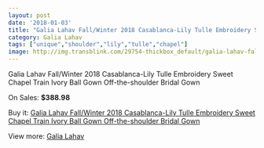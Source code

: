 ```yaml
---
layout: post
date: '2018-01-03'
title: "Galia Lahav Fall/Winter 2018 Casablanca-Lily Tulle Embroidery Sweet Chapel Train Ivory Ball Gown Off-the-shoulder Bridal Gown"
category: Galia Lahav
tags: ["unique","shoulder","lily","tulle","chapel"]
image: http://img.transblink.com/29754-thickbox_default/galia-lahav-fall-winter-2018-casablanca-lily-tulle-embroidery-sweet-chapel-train-ivory-ball-gown-off-the-shoulder-bridal-gown.jpg
---
```

Galia Lahav Fall/Winter 2018 Casablanca-Lily Tulle Embroidery Sweet Chapel Train Ivory Ball Gown Off-the-shoulder Bridal Gown

On Sales: **$388.98**
<a href="https://www.transblink.com/en/galia-lahav/9991-galia-lahav-fall-winter-2018-casablanca-lily-tulle-embroidery-sweet-chapel-train-ivory-ball-gown-off-the-shoulder-bridal-gown.html"><amp-img layout="responsive" width="600" height="600" src="//img.transblink.com/29754-thickbox_default/galia-lahav-fall-winter-2018-casablanca-lily-tulle-embroidery-sweet-chapel-train-ivory-ball-gown-off-the-shoulder-bridal-gown.jpg" alt="Galia Lahav Fall/Winter 2018 Casablanca-Lily Tulle Embroidery Sweet Chapel Train Ivory Ball Gown Off-the-shoulder Bridal Gown 0" /></a>
<a href="https://www.transblink.com/en/galia-lahav/9991-galia-lahav-fall-winter-2018-casablanca-lily-tulle-embroidery-sweet-chapel-train-ivory-ball-gown-off-the-shoulder-bridal-gown.html"><amp-img layout="responsive" width="600" height="600" src="//img.transblink.com/29755-thickbox_default/galia-lahav-fall-winter-2018-casablanca-lily-tulle-embroidery-sweet-chapel-train-ivory-ball-gown-off-the-shoulder-bridal-gown.jpg" alt="Galia Lahav Fall/Winter 2018 Casablanca-Lily Tulle Embroidery Sweet Chapel Train Ivory Ball Gown Off-the-shoulder Bridal Gown 1" /></a>

Buy it: [Galia Lahav Fall/Winter 2018 Casablanca-Lily Tulle Embroidery Sweet Chapel Train Ivory Ball Gown Off-the-shoulder Bridal Gown](https://www.transblink.com/en/galia-lahav/9991-galia-lahav-fall-winter-2018-casablanca-lily-tulle-embroidery-sweet-chapel-train-ivory-ball-gown-off-the-shoulder-bridal-gown.html "Galia Lahav Fall/Winter 2018 Casablanca-Lily Tulle Embroidery Sweet Chapel Train Ivory Ball Gown Off-the-shoulder Bridal Gown")

View more: [Galia Lahav](https://www.transblink.com/en/90-galia-lahav "Galia Lahav")